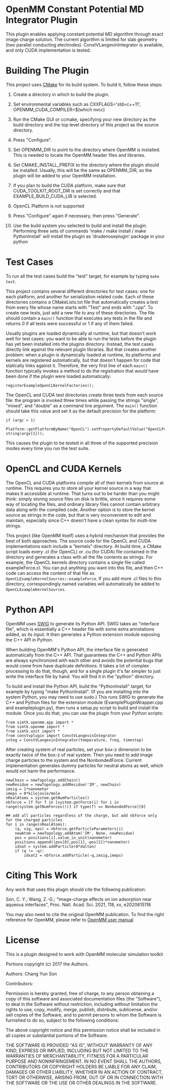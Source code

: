 OpenMM Constant Potential MD Integrator Plugin
=====================

This plugin enables applying constant potential MD algorithm through exact image charge solution.
The current algorithm is limited for slab geometry (two parallel conducting electrodes).
ConstVLangevinIntegrator is available, and only CUDA implementation is tested.

Building The Plugin
===================

This project uses [CMake](http://www.cmake.org) for its build system.  To build it, follow these
steps:

1. Create a directory in which to build the plugin.

2. Set environmental variables such as CXXFLAGS='std=c++11', OPENMM_CUDA_COMPILER=$(which nvcc)

3. Run the CMake GUI or ccmake, specifying your new directory as the build directory and the top
level directory of this project as the source directory.

4. Press "Configure".

5. Set OPENMM_DIR to point to the directory where OpenMM is installed.  This is needed to locate
the OpenMM header files and libraries.

6. Set CMAKE_INSTALL_PREFIX to the directory where the plugin should be installed.  Usually,
this will be the same as OPENMM_DIR, so the plugin will be added to your OpenMM installation.

7. If you plan to build the CUDA platform, make sure that CUDA_TOOLKIT_ROOT_DIR is set correctly
and that EXAMPLE_BUILD_CUDA_LIB is selected.

8. OpenCL Platform is not supported

9. Press "Configure" again if necessary, then press "Generate".

10. Use the build system you selected to build and install the plugin.
Performing three sets of commands 'make / make install / make PythonInstall' will install the plugin
as 'drudenoseplugin' package in your python



Test Cases
==========

To run all the test cases build the "test" target, for example by typing `make test`.

This project contains several different directories for test cases: one for each platform, and
another for serialization related code.  Each of these directories contains a CMakeLists.txt file
that automatically creates a test from every file whose name starts with "Test" and ends with
".cpp".  To create new tests, just add a new file to any of these directories.  The file should
contain a `main()` function that executes any tests in the file and returns 0 if all tests were
successful or 1 if any of them failed.

Usually plugins are loaded dynamically at runtime, but that doesn't work well for test cases:
you want to be able to run the tests before the plugin has yet been installed into the plugins
directory.  Instead, the test cases directly link against the relevant plugin libraries.  But
that creates another problem: when a plugin is dynamically loaded at runtime, its platforms and
kernels are registered automatically, but that doesn't happen for code that statically links
against it.  Therefore, the very first line of each `main()` function typically invokes a method
to do the registration that _would_ have been done if the plugin were loaded automatically:

    registerExampleOpenCLKernelFactories();

The OpenCL and CUDA test directories create three tests from each source file: the program is
invoked three times while passing the strings "single", "mixed", and "double" as a command line
argument.  The `main()` function should take this value and set it as the default precision for
the platform:

    if (argc > 1)
        Platform::getPlatformByName("OpenCL").setPropertyDefaultValue("OpenCLPrecision", string(argv[1]));

This causes the plugin to be tested in all three of the supported precision modes every time you
run the test suite.


OpenCL and CUDA Kernels
=======================

The OpenCL and CUDA platforms compile all of their kernels from source at runtime.  This
requires you to store all your kernel source in a way that makes it accessible at runtime.  That
turns out to be harder than you might think: simply storing source files on disk is brittle,
since it requires some way of locating the files, and ordinary library files cannot contain
arbitrary data along with the compiled code.  Another option is to store the kernel source as
strings in the code, but that is very inconvenient to edit and maintain, especially since C++
doesn't have a clean syntax for multi-line strings.

This project (like OpenMM itself) uses a hybrid mechanism that provides the best of both
approaches.  The source code for the OpenCL and CUDA implementations each include a "kernels"
directory.  At build time, a CMake script loads every .cl (for OpenCL) or .cu (for CUDA) file
contained in the directory and generates a class with all the file contents as strings.  For
example, the OpenCL kernels directory contains a single file called exampleForce.cl.  You can
put anything you want into this file, and then C++ code can access the content of that file
as `OpenCLExampleKernelSources::exampleForce`.  If you add more .cl files to this directory,
correspondingly named variables will automatically be added to `OpenCLExampleKernelSources`.


Python API
==========

OpenMM uses [SWIG](http://www.swig.org) to generate its Python API.  SWIG takes an "interface
file", which is essentially a C++ header file with some extra annotations added, as its input.
It then generates a Python extension module exposing the C++ API in Python.

When building OpenMM's Python API, the interface file is generated automatically from the C++
API.  That guarantees the C++ and Python APIs are always synchronized with each other and avoids
the potential bugs that would come from have duplicate definitions.  It takes a lot of complex
processing to do that, though, and for a single plugin it's far simpler to just write the
interface file by hand.  You will find it in the "python" directory.

To build and install the Python API, build the "PythonInstall" target, for example by typing
"make PythonInstall".  (If you are installing into the system Python, you may need to use sudo.)
This runs SWIG to generate the C++ and Python files for the extension module
(ExamplePluginWrapper.cpp and exampleplugin.py), then runs a setup.py script to build and
install the module.  Once you do that, you can use the plugin from your Python scripts:

    from simtk.openmm.app import *
    from simtk.openmm import *
    from simtk.unit import *
    from constvplugin import ConstVLangevinIntegrator
    integ = ConstVLangevinIntegrator(temperature, freq, timestep)

After creating system of real particles, set your box-z dimension to be exactly twice of the box-z of real system.
Then you need to add image charge particles to the system and the NonbondedForce.
Current implementation generates dummy particles for neutral atoms as well, which would not harm the performance.

    newChain = newTopology.addChain()
    newResidue = newTopology.addResidue('IM', newChain)
    imsig = 1*nanometer
    imeps = 0*kilojoule/mole
    nRealAtoms = system.getNumParticles()
    nbforce = [f for f in [system.getForce(i) for i in range(system.getNumForces())] if type(f) == NonbondedForce][0]

    ## add all particles regardless of the charge, but add nbforce only for the charged particles
    for i in range(nRealAtoms):
        (q, sig, eps) = nbforce.getParticleParameters(i)
        newAtom = newTopology.addAtom('IM', None, newResidue)
        pos = positions[i].value_in_unit(nanometer)
        positions.append((pos[0],pos[1],-pos[2])*nanometer)
        idxat = system.addParticle(0*dalton)
        if (q != -q):
            idxat2 = nbforce.addParticle(-q,imsig,imeps)


Citing This Work
======================
Any work that uses this plugin should cite the following publication:

Son, C. Y.; Wang, Z.-G.;
"Image-charge effects on ion adsorption near aqueous interfaces",
Proc. Natl. Acad. Sci. 2021, 118, xx, e2020615118

You may also need to cite the original OpenMM publication.
To find the right reference for OpenMM, please refer to [OpenMM user manual](http://docs.openmm.org/latest/userguide/introduction.html#referencing-openmm)

License
=======

This is a plugin designed to work with OpenMM molecular simulation toolkit

Portions copyright (c) 2017 the Authors.

Authors: Chang Yun Son

Contributors:

Permission is hereby granted, free of charge, to any person obtaining a
copy of this software and associated documentation files (the "Software"),
to deal in the Software without restriction, including without limitation
the rights to use, copy, modify, merge, publish, distribute, sublicense,
and/or sell copies of the Software, and to permit persons to whom the
Software is furnished to do so, subject to the following conditions:

The above copyright notice and this permission notice shall be included in
all copies or substantial portions of the Software.

THE SOFTWARE IS PROVIDED "AS IS", WITHOUT WARRANTY OF ANY KIND, EXPRESS OR
IMPLIED, INCLUDING BUT NOT LIMITED TO THE WARRANTIES OF MERCHANTABILITY,
FITNESS FOR A PARTICULAR PURPOSE AND NONINFRINGEMENT. IN NO EVENT SHALL
THE AUTHORS, CONTRIBUTORS OR COPYRIGHT HOLDERS BE LIABLE FOR ANY CLAIM,
DAMAGES OR OTHER LIABILITY, WHETHER IN AN ACTION OF CONTRACT, TORT OR
OTHERWISE, ARISING FROM, OUT OF OR IN CONNECTION WITH THE SOFTWARE OR THE
USE OR OTHER DEALINGS IN THE SOFTWARE.

